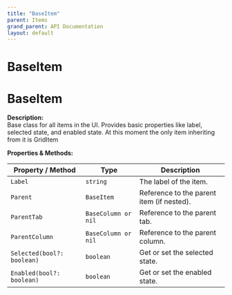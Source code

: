 ```yaml
---
title: "BaseItem"
parent: Items
grand_parent: API Documentation
layout: default
---
```


# BaseItem

# BaseItem

**Description:**  
Base class for all items in the UI. Provides basic properties like label, selected state, and enabled state.
At this moment the only item inheriting from it is GridItem

**Properties & Methods:**

| Property / Method        | Type                   | Description                                    |
|--------------------------|-----------------------|-----------------------------------------------|
| `Label`                  | `string`               | The label of the item.                        |
| `Parent`                 | `BaseItem`             | Reference to the parent item (if nested).    |
| `ParentTab`              | `BaseColumn or nil`    | Reference to the parent tab.                 |
| `ParentColumn`           | `BaseColumn or nil`    | Reference to the parent column.              |
| `Selected(bool?: boolean)` | `boolean`      | Get or set the selected state.               |
| `Enabled(bool?: boolean)`  | `boolean`      | Get or set the enabled state.                |
